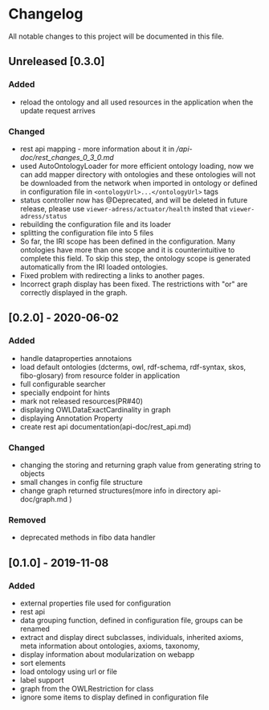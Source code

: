 
# Changelog
All notable changes to this project will be documented in this file.

## Unreleased [0.3.0]
### Added
- reload the ontology and all used resources in the application when the update request arrives 

### Changed
- rest api mapping - more information about it in */api-doc/rest_changes_0_3_0.md*
- used AutoOntologyLoader for more efficient ontology loading, now we can add mapper directory with ontologies and these ontologies will not be downloaded from the network when imported in ontology or defined in configuration file in ```<ontologyUrl>...</ontologyUrl>``` tags
- status controller now has @Deprecated, and will be deleted in future release, please use ```viewer-adress/actuator/health``` insted that ```viewer-adress/status```
- rebuilding the configuration file and its loader
- splitting the configuration file into 5 files
- So far, the IRI scope has been defined in the configuration. Many ontologies have more than one scope and it is counterintuitive to complete this field. To skip this step, the ontology scope is generated automatically from the IRI loaded ontologies.
- Fixed problem with redirecting a links to another pages.
- Incorrect graph display has been fixed. The restrictions with "or" are correctly displayed in the graph.



## [0.2.0] - 2020-06-02
### Added
- handle dataproperties annotaions
- load default ontologies (dcterms, owl, rdf-schema, rdf-syntax, skos, fibo-glosary) from resource folder in application
- full configurable searcher
- specially endpoint for hints
- mark not released resources(PR#40)
- displaying OWLDataExactCardinality in graph
- displaying Annotation Property
- create rest api documentation(api-doc/rest_api.md)

### Changed
- changing the storing and returning graph value from generating string to objects
- small changes in config file structure
- change graph returned structures(more info in directory api-doc/graph.md )

### Removed
- deprecated methods in fibo data handler


## [0.1.0] - 2019-11-08
### Added
- external properties file used for configuration
- rest api
- data grouping function, defined in configuration file, groups can be renamed 
- extract and display direct subclasses, individuals, inherited axioms, meta information about ontologies, axioms, taxonomy,
- display information about modularization on webapp
- sort elements
- load ontology using url or file
- label support
- graph from the OWLRestriction for class
- ignore some items to display defined in configuration file
